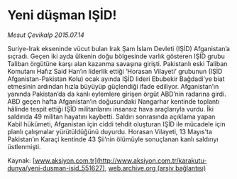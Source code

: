 # Yeni düşman IŞİD!

*Mesut Çevikalp 2015.07.14*

<div class="pNewsDetailMainContent" itemprop="articleBody">
 <p>
  Suriye-Irak ekseninde vücut bulan Irak Şam İslam Devleti (IŞİD) Afganistan’a sıçradı. Geçen iki ayda ülkenin doğu bölgesinde varlık gösteren IŞİD grubu Taliban örgütüne karşı alan kazanma savaşına girişti. Pakistanlı eski Taliban Komutanı Hafız Said Han’ın liderlik ettiği ‘Horasan Vilayeti’ grubunun (IŞİD Afganistan-Pakistan Kolu) ocak ayında IŞİD lideri Ebubekir Bağdadi’ye biat etmesinin ardından hızla büyüyüp güçlendiği ifade ediliyor. Afganistan’ın yanında Pakistan’da da kanlı eylemlere girişen örgüt ABD’nin radarına girdi. ABD geçen hafta Afganistan’ın doğusundaki Nangarhar kentinde toplantı hâlinde tespit ettiği IŞİD militanlarını insansız hava araçlarıyla vurdu. İki saldırıda 49 militan hayatını kaybetti. Saldırı sonrasında açıklama yapan Kabil hükümeti, Afganistan için ciddi tehdit oluşturan IŞİD ile mücadele için planlı çalışmalar yürütüldüğünü duyurdu. Horasan Vilayeti, 13 Mayıs’ta Pakistan’ın Karaçi kentinde 43 Şii’nin ölümüyle sonuçlanan kanlı saldırıyı üstlenmişti.
 </p>
</div>


Kaynak: [www.aksiyon.com.tr](http://www.aksiyon.com.tr/karakutu-dunya/yeni-dusman-isid_551627), [web.archive.org (arşiv bağlantısı)](http://web.archive.org/web/20150731115130/http://www.aksiyon.com.tr/karakutu-dunya/yeni-dusman-isid_551627)
